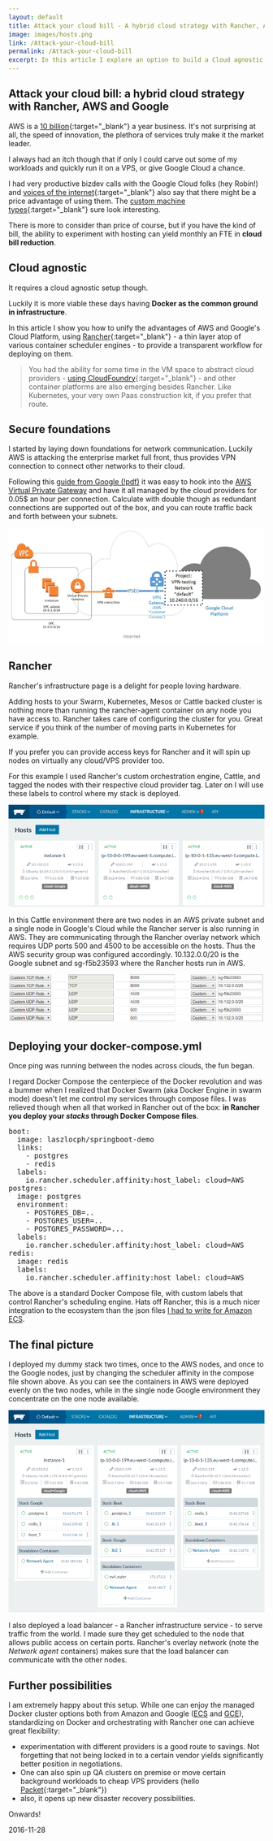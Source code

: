 ```yaml
---
layout: default
title: Attack your cloud bill - A hybrid cloud strategy with Rancher, AWS and Google
image: images/hosts.png
link: /Attack-your-cloud-bill
permalink: /Attack-your-cloud-bill
excerpt: In this article I explore an option to build a Cloud agnostic setup for deploying containers. Ultimately achieving greater flexibility and control.
--- 
```



## Attack your cloud bill: a hybrid cloud strategy with Rancher, AWS and Google

AWS is a [10 billion](http://www.recode.net/2016/4/28/11586526/aws-cloud-revenue-growth){:target="_blank"} a year business. It's not surprising at all, the speed of innovation, the plethora of services truly make it the market leader.

I always had an itch though that if only I could carve out some of my workloads and quickly run it on a VPS, or give Google Cloud a chance. 

I had very productive bizdev calls with the Google Cloud folks (hey Robin!) and [voices of the internet](https://thehftguy.com/2016/11/18/google-cloud-is-50-cheaper-than-aws/){:target="_blank"} also say that there might be a price advantage of using them. 
The [custom machine types](https://cloud.google.com/compute/docs/machine-types#custom_machine_types){:target="_blank"} sure look interesting. 

There is more to consider than price of course, but if you have the kind of bill, 
the ability to experiment with hosting can yield monthly an FTE in **cloud bill reduction**.

## Cloud agnostic

It requires a cloud agnostic setup though. 

Luckily it is more viable these days having **Docker as the common ground in infrastructure**. 

In this article I show you how to unify the advantages of AWS and Google's Cloud Platform, using [Rancher](http://rancher.com/){:target="_blank"} - a thin layer atop of various container scheduler engines - to provide a transparent workflow for deploying on them.

>You had the ability for some time in the VM space to abstract cloud providers - [using CloudFoundry](https://www.mendix.com/blog/new-cloud-foundry-based-mendix-cloud-runs-globally-aws/?utm_content=buffer69519&utm_medium=social&utm_source=linkedin.com&utm_campaign=buffer){:target="_blank"} - 
and other container platforms are also emerging besides Rancher. 
Like Kubernetes, your very own Paas construction kit, if you prefer that route.

## Secure foundations

I started by laying down foundations for network communication. Luckily AWS is attacking the enterprise market full front, thus provides VPN connection to connect other networks to their cloud.

Following this [guide from Google (!pdf)](https://cloud.google.com/files/CloudVPNGuide-UsingCloudVPNwithAmazonWebServices.pdf) it was easy to hook into the [AWS Virtual Private Gateway](http://docs.aws.amazon.com/AmazonVPC/latest/UserGuide/VPC_VPN.html) and have it all managed by the cloud providers for 0.05$ an hour per connection. 
Calculate with double though as redundant connections are supported out of the box, and you can route traffic back and forth between your subnets. 

![VPN](images/vpn.png)

## Rancher

Rancher's infrastructure page is a delight for people loving hardware. 

Adding hosts to your Swarm, Kubernetes, Mesos or Cattle backed cluster is nothing more than running the rancher-agent container on any node you have access to. Rancher takes care of configuring the cluster for you. Great service if you think of the number of moving parts in Kubernetes for example.

If you prefer you can provide access keys for Rancher and it will spin up nodes on virtually any cloud/VPS provider too.

For this example I used Rancher's custom orchestration engine, Cattle, and tagged the nodes with their respective cloud provider tag. Later on I will use these labels to control where my stack is deployed.

![AWS and Google](images/hosts2.png) 

In this Cattle environment there are two nodes in an AWS private subnet and a single node in Google's Cloud while the Rancher server is also running in AWS. They are communicating through the Rancher overlay network which requires UDP ports 500 and 4500 to be accessible on the hosts. Thus the AWS security group was configured accordingly. 10.132.0.0/20 is the Google subnet and sg-f5b23593 where the Rancher hosts run in AWS.

![Firewall](images/ports.png)

## Deploying your docker-compose.yml

Once ping was running between the nodes across clouds, the fun began.

I regard Docker Compose the centerpiece of the Docker revolution and was a bummer when I realized that Docker Swarm (aka Docker Engine in swarm mode) doesn't let me control my services through compose files. I was relieved though when all that worked in Rancher out of the box: **in Rancher you deploy your *stacks* through Docker Compose files**.

<pre>
boot:
  image: laszlocph/springboot-demo
  links:
    - postgres
    - redis
  labels:
    io.rancher.scheduler.affinity:host_label: cloud=AWS
postgres:
  image: postgres
  environment:
    - POSTGRES_DB=..
    - POSTGRES_USER=..
    - POSTGRES_PASSWORD=...
  labels:
    io.rancher.scheduler.affinity:host_label: cloud=AWS
redis:
  image: redis
  labels:
    io.rancher.scheduler.affinity:host_label: cloud=AWS
</pre>

The above is a standard Docker Compose file, with custom labels that control Rancher's scheduling engine. Hats off Rancher, this is a much nicer integration to the ecosystem than the json files [I had to write for Amazon ECS](https://laszlo.cloud/Mastering-test-environments-with-Docker).

## The final picture

I deployed my dummy stack two times, once to the AWS nodes, and once to the Google nodes, just by changing the scheduler affinity in the compose file shown above. As you can see the containers in AWS were deployed evenly on the two nodes, while in the single node Google environment they concentrate on the one node available. 

![Deployment landscape](images/hosts.png) 

I also deployed a load balancer - a Rancher infrastructure service - to serve traffic from the world. I made sure they get scheduled to the node that allows public access on certain ports. Rancher's overlay network (note the *Network agent* containers) makes sure that the load balancer can communicate with the other nodes.

## Further possibilities

I am extremely happy about this setup. While one can enjoy the managed Docker cluster options both from Amazon and Google ([ECS](https://aws.amazon.com/ecs/) and [GCE](https://cloud.google.com/container-engine/)), standardizing on Docker and orchestrating with Rancher one can achieve great flexibility: 

* experimentation with different providers is a good route to savings. Not forgetting that not being locked in to a certain vendor yields significantly better position in negotiations.
* One can also spin up QA clusters on premise or move certain background workloads to cheap VPS providers (hello [Packet](https://www.packet.net/bare-metal/){:target="_blank"})
* also, it opens up new disaster recovery possibilities.

Onwards!

2016-11-28
